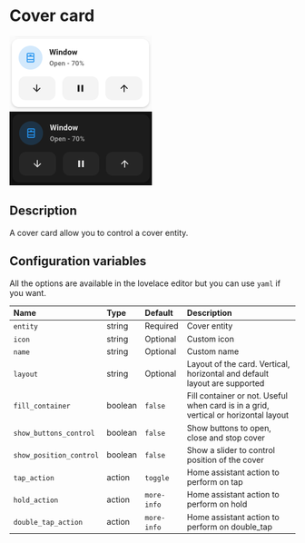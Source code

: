 # Cover card

![Cover light](../images/cover-light.png)
![Cover dark](../images/cover-dark.png)

## Description

A cover card allow you to control a cover entity.

## Configuration variables

All the options are available in the lovelace editor but you can use `yaml` if you want.

| Name                    | Type    | Default     | Description                                                                         |
| :---------------------- | :------ | :---------- | :---------------------------------------------------------------------------------- |
| `entity`                | string  | Required    | Cover entity                                                                        |
| `icon`                  | string  | Optional    | Custom icon                                                                         |
| `name`                  | string  | Optional    | Custom name                                                                         |
| `layout`                | string  | Optional    | Layout of the card. Vertical, horizontal and default layout are supported           |
| `fill_container`        | boolean | `false`     | Fill container or not. Useful when card is in a grid, vertical or horizontal layout |
| `show_buttons_control`  | boolean | `false`     | Show buttons to open, close and stop cover                                          |
| `show_position_control` | boolean | `false`     | Show a slider to control position of the cover                                      |
| `tap_action`            | action  | `toggle`    | Home assistant action to perform on tap                                             |
| `hold_action`           | action  | `more-info` | Home assistant action to perform on hold                                            |
| `double_tap_action`     | action  | `more-info` | Home assistant action to perform on double_tap                                      |
